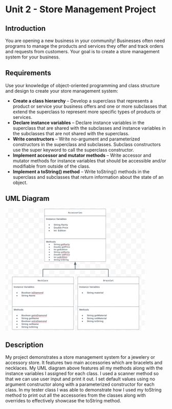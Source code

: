 # Unit 2 - Store Management Project

## Introduction

You are opening a new business in your community! Businesses often need programs to manage the products and services they offer and track orders and requests from customers. Your goal is to create a store management system for your business.

## Requirements

Use your knowledge of object-oriented programming and class structure and design to create your store management system:
- **Create a class hierarchy** – Develop a superclass that represents a product or service your business offers and one or more subclasses that extend the superclass to represent more specific types of products or services.
- **Declare instance variables** – Declare instance variables in the superclass that are shared with the subclasses and instance variables in the subclasses that are not shared with the superclass.
- **Write constructors** – Write no-argument and parameterized constructors in the superclass and subclasses. Subclass constructors use the super keyword to call the superclass constructor.
- **Implement accessor and mutator methods** – Write accessor and mutator methods for instance variables that should be accessible and/or modifiable from outside of the class.
- **Implement a toString() method** – Write toString() methods in the superclass and subclasses that return information about the state of an object.

## UML Diagram

![UML Diagram for my project](UMLdiagram.png)

## Description

My project demonstrates a store management system for a jewelery or accessory store. It features two main accessories which are bracelets and necklaces. My UML diagram above features all my methods along with the instance variables I assigned for each class. I used a scanner method so that we can use user input and print it out. I set default values using no argument constructor along with a parameterized constructor for each class. In my tester class I was able to demonstrate how I used my toString method to print out all the accessories from the classes along with overrides to effectively showcase the toString method. 
